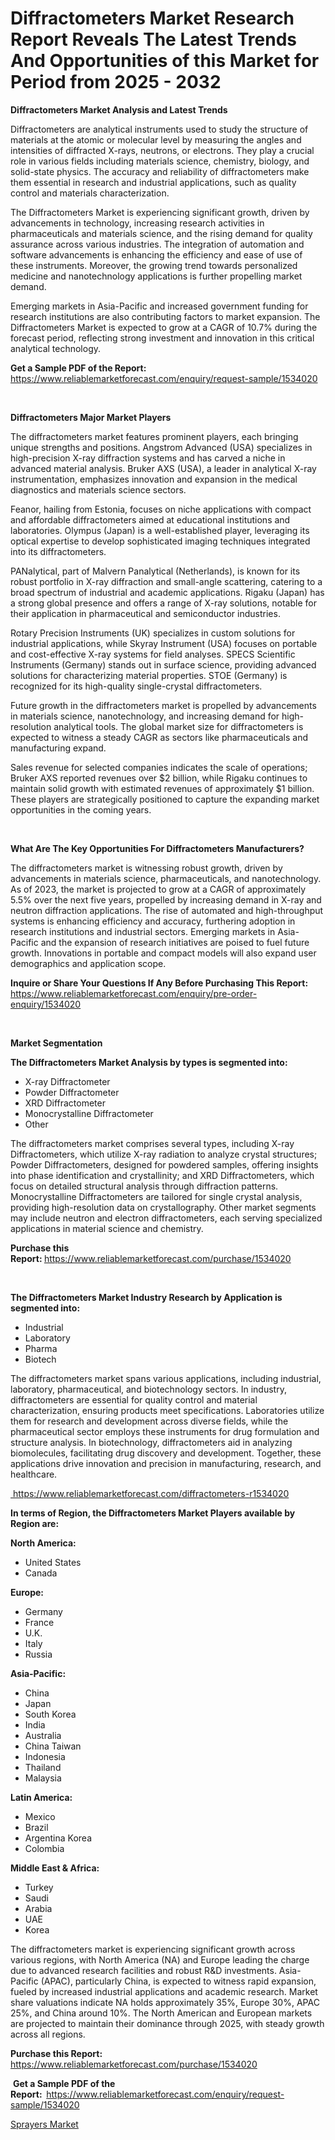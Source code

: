 <p><h1>Diffractometers Market Research Report Reveals The Latest Trends And Opportunities of this Market for Period from 2025 - 2032</h1></p><p><strong>Diffractometers Market Analysis and Latest Trends</strong></p>
<p><p>Diffractometers are analytical instruments used to study the structure of materials at the atomic or molecular level by measuring the angles and intensities of diffracted X-rays, neutrons, or electrons. They play a crucial role in various fields including materials science, chemistry, biology, and solid-state physics. The accuracy and reliability of diffractometers make them essential in research and industrial applications, such as quality control and materials characterization.</p><p>The Diffractometers Market is experiencing significant growth, driven by advancements in technology, increasing research activities in pharmaceuticals and materials science, and the rising demand for quality assurance across various industries. The integration of automation and software advancements is enhancing the efficiency and ease of use of these instruments. Moreover, the growing trend towards personalized medicine and nanotechnology applications is further propelling market demand.</p><p>Emerging markets in Asia-Pacific and increased government funding for research institutions are also contributing factors to market expansion. The Diffractometers Market is expected to grow at a CAGR of 10.7% during the forecast period, reflecting strong investment and innovation in this critical analytical technology.</p></p>
<p><strong>Get a Sample PDF of the Report:&nbsp;</strong> <a href="https://www.reliablemarketforecast.com/enquiry/request-sample/1534020?utm_campaign=2246&utm_medium=2&utm_source=Github&utm_content=ia&utm_term=17022025&utm_id=diffractometers">https://www.reliablemarketforecast.com/enquiry/request-sample/1534020</a></p>
<p>&nbsp;</p>
<p><strong>Diffractometers Major Market Players</strong></p>
<p><p>The diffractometers market features prominent players, each bringing unique strengths and positions. Angstrom Advanced (USA) specializes in high-precision X-ray diffraction systems and has carved a niche in advanced material analysis. Bruker AXS (USA), a leader in analytical X-ray instrumentation, emphasizes innovation and expansion in the medical diagnostics and materials science sectors.</p><p>Feanor, hailing from Estonia, focuses on niche applications with compact and affordable diffractometers aimed at educational institutions and laboratories. Olympus (Japan) is a well-established player, leveraging its optical expertise to develop sophisticated imaging techniques integrated into its diffractometers.</p><p>PANalytical, part of Malvern Panalytical (Netherlands), is known for its robust portfolio in X-ray diffraction and small-angle scattering, catering to a broad spectrum of industrial and academic applications. Rigaku (Japan) has a strong global presence and offers a range of X-ray solutions, notable for their application in pharmaceutical and semiconductor industries.</p><p>Rotary Precision Instruments (UK) specializes in custom solutions for industrial applications, while Skyray Instrument (USA) focuses on portable and cost-effective X-ray systems for field analyses. SPECS Scientific Instruments (Germany) stands out in surface science, providing advanced solutions for characterizing material properties. STOE (Germany) is recognized for its high-quality single-crystal diffractometers.</p><p>Future growth in the diffractometers market is propelled by advancements in materials science, nanotechnology, and increasing demand for high-resolution analytical tools. The global market size for diffractometers is expected to witness a steady CAGR as sectors like pharmaceuticals and manufacturing expand.</p><p>Sales revenue for selected companies indicates the scale of operations; Bruker AXS reported revenues over $2 billion, while Rigaku continues to maintain solid growth with estimated revenues of approximately $1 billion. These players are strategically positioned to capture the expanding market opportunities in the coming years.</p></p>
<p>&nbsp;</p>
<p><strong>What Are The Key Opportunities For Diffractometers Manufacturers?</strong></p>
<p><p>The diffractometers market is witnessing robust growth, driven by advancements in materials science, pharmaceuticals, and nanotechnology. As of 2023, the market is projected to grow at a CAGR of approximately 5.5% over the next five years, propelled by increasing demand in X-ray and neutron diffraction applications. The rise of automated and high-throughput systems is enhancing efficiency and accuracy, furthering adoption in research institutions and industrial sectors. Emerging markets in Asia-Pacific and the expansion of research initiatives are poised to fuel future growth. Innovations in portable and compact models will also expand user demographics and application scope.</p></p>
<p><strong>Inquire or Share Your Questions If Any Before Purchasing This Report:</strong> <a href="https://www.reliablemarketforecast.com/enquiry/pre-order-enquiry/1534020?utm_campaign=2246&utm_medium=2&utm_source=Github&utm_content=ia&utm_term=17022025&utm_id=diffractometers">https://www.reliablemarketforecast.com/enquiry/pre-order-enquiry/1534020</a></p>
<p>&nbsp;</p>
<p><strong>Market Segmentation</strong></p>
<p><strong>The Diffractometers Market Analysis by types is segmented into:</strong></p>
<p><ul><li>X-ray Diffractometer</li><li>Powder Diffractometer</li><li>XRD Diffractometer</li><li>Monocrystalline Diffractometer</li><li>Other</li></ul></p>
<p><p>The diffractometers market comprises several types, including X-ray Diffractometers, which utilize X-ray radiation to analyze crystal structures; Powder Diffractometers, designed for powdered samples, offering insights into phase identification and crystallinity; and XRD Diffractometers, which focus on detailed structural analysis through diffraction patterns. Monocrystalline Diffractometers are tailored for single crystal analysis, providing high-resolution data on crystallography. Other market segments may include neutron and electron diffractometers, each serving specialized applications in material science and chemistry.</p></p>
<p><strong>Purchase this Report:&nbsp;</strong><a href="https://www.reliablemarketforecast.com/purchase/1534020?utm_campaign=2246&utm_medium=2&utm_source=Github&utm_content=ia&utm_term=17022025&utm_id=diffractometers">https://www.reliablemarketforecast.com/purchase/1534020</a></p>
<p>&nbsp;</p>
<p><strong>The Diffractometers Market Industry Research by Application is segmented into:</strong></p>
<p><ul><li>Industrial</li><li>Laboratory</li><li>Pharma</li><li>Biotech</li></ul></p>
<p><p>The diffractometers market spans various applications, including industrial, laboratory, pharmaceutical, and biotechnology sectors. In industry, diffractometers are essential for quality control and material characterization, ensuring products meet specifications. Laboratories utilize them for research and development across diverse fields, while the pharmaceutical sector employs these instruments for drug formulation and structure analysis. In biotechnology, diffractometers aid in analyzing biomolecules, facilitating drug discovery and development. Together, these applications drive innovation and precision in manufacturing, research, and healthcare.</p></p>
<p><a href="https://www.reliablemarketforecast.com/diffractometers-r1534020?utm_campaign=2246&utm_medium=2&utm_source=Github&utm_content=ia&utm_term=17022025&utm_id=diffractometers">&nbsp;https://www.reliablemarketforecast.com/diffractometers-r1534020</a></p>
<p><strong>In terms of Region, the Diffractometers Market Players available by Region are:</strong></p>
<p>
    <p> <strong> North America: </strong>
        <ul>
            <li>United States</li>
            <li>Canada</li>
        </ul>
        </p> 
    <p> <strong> Europe: </strong>
        <ul>
            <li>Germany</li>
            <li>France</li>
            <li>U.K.</li>
            <li>Italy</li>
            <li>Russia</li>
        </ul>
        </p> 
    <p> <strong> Asia-Pacific: </strong>
        <ul>
            <li>China</li>
            <li>Japan</li>
            <li>South Korea</li>
            <li>India</li>
            <li>Australia</li>
            <li>China Taiwan</li>
            <li>Indonesia</li>
            <li>Thailand</li>
            <li>Malaysia</li>
        </ul>
        </p> 
    <p> <strong> Latin America: </strong>
        <ul>
            <li>Mexico</li>
            <li>Brazil</li>
            <li>Argentina Korea</li>
            <li>Colombia</li>
        </ul>
        </p> 
    <p> <strong> Middle East & Africa: </strong>
        <ul>
            <li>Turkey</li>
            <li>Saudi</li>
            <li>Arabia</li>
            <li>UAE</li>
            <li>Korea</li>
        </ul>
    </p>
    </p>
<p><p>The diffractometers market is experiencing significant growth across various regions, with North America (NA) and Europe leading the charge due to advanced research facilities and robust R&D investments. Asia-Pacific (APAC), particularly China, is expected to witness rapid expansion, fueled by increased industrial applications and academic research. Market share valuations indicate NA holds approximately 35%, Europe 30%, APAC 25%, and China around 10%. The North American and European markets are projected to maintain their dominance through 2025, with steady growth across all regions.</p></p>
<p><strong>Purchase this Report: </strong><a href="https://www.reliablemarketforecast.com/purchase/1534020?utm_campaign=2246&utm_medium=2&utm_source=Github&utm_content=ia&utm_term=17022025&utm_id=diffractometers">https://www.reliablemarketforecast.com/purchase/1534020</a></p>
<p>&nbsp;<strong>Get a Sample PDF of the Report:&nbsp;&nbsp;</strong><a href="https://www.reliablemarketforecast.com/enquiry/request-sample/1534020?utm_campaign=2246&utm_medium=2&utm_source=Github&utm_content=ia&utm_term=17022025&utm_id=diffractometers">https://www.reliablemarketforecast.com/enquiry/request-sample/1534020</a></p>
<p><strong></strong></p>
<p><p><a href="https://github.com/skerretflossie9297/Market-Research-Report-List-1/blob/main/sprayers-market.md?utm_campaign=2246&utm_medium=2&utm_source=Github&utm_content=ia&utm_term=17022025&utm_id=diffractometers">Sprayers Market</a></p></p>